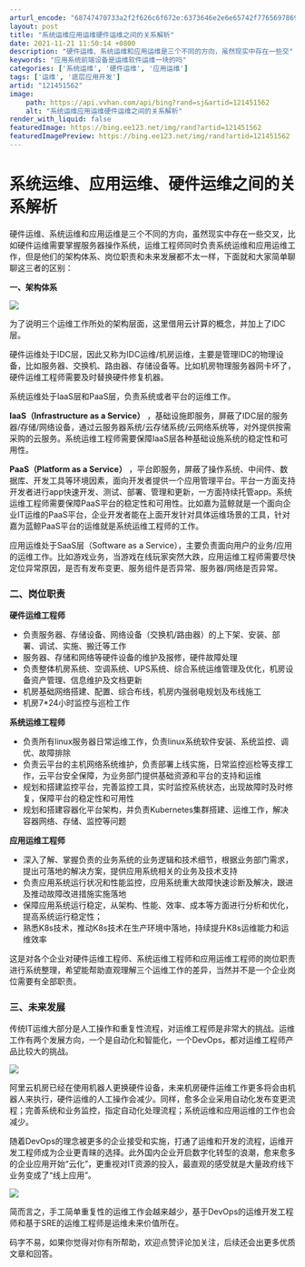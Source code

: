 ```yaml
---
arturl_encode: "68747470733a2f2f626c6f672e:6373646e2e6e65742f77656978696e5f34323535363631382f:61727469636c652f64657461696c732f313231343531353632"
layout: post
title: "系统运维应用运维硬件运维之间的关系解析"
date: 2021-11-21 11:50:14 +0800
description: "硬件运维、系统运维和应用运维是三个不同的方向，虽然现实中存在一些交"
keywords: "应用系统前端设备是运维软件运维一块的吗"
categories: ['系统运维', '硬件运维', '应用运维']
tags: ['运维', '底层应用开发']
artid: "121451562"
image:
    path: https://api.vvhan.com/api/bing?rand=sj&artid=121451562
    alt: "系统运维应用运维硬件运维之间的关系解析"
render_with_liquid: false
featuredImage: https://bing.ee123.net/img/rand?artid=121451562
featuredImagePreview: https://bing.ee123.net/img/rand?artid=121451562
---
```


# 系统运维、应用运维、硬件运维之间的关系解析

硬件运维、系统运维和应用运维是三个不同的方向，虽然现实中存在一些交叉，比如硬件运维需要掌握服务器操作系统，运维工程师同时负责系统运维和应用运维工作，但是他们的架构体系、岗位职责和未来发展都不太一样，下面就和大家简单聊聊这三者的区别：

**一、架构体系**

![](https://i-blog.csdnimg.cn/blog_migrate/de7bd72b846f5e7e0ef0c86898f7dd66.png)

为了说明三个运维工作所处的架构层面，这里借用云计算的概念，并加上了IDC层。

硬件运维处于IDC层，因此又称为IDC运维/机房运维，主要是管理IDC的物理设备，比如服务器、交换机、路由器、存储设备等。比如机房物理服务器网卡坏了，硬件运维工程师需要及时替换硬件修复机器。

系统运维处于IaaS层和PaaS层，负责系统或者平台的运维工作。

**IaaS（Infrastructure as a Service）**
，基础设施即服务，屏蔽了IDC层的服务器/存储/网络设备，通过云服务器系统/云存储系统/云网络系统等，对外提供按需采购的云服务。系统运维工程师需要保障IaaS层各种基础设施系统的稳定性和可用性。

**PaaS（Platform as a Service）**
，平台即服务，屏蔽了操作系统、中间件、数据库、开发工具等环境因素，面向开发者提供一个应用管理平台。平台一方面支持开发者进行app快速开发、测试、部署、管理和更新，一方面持续托管app。系统运维工程师需要保障PaaS平台的稳定性和可用性。比如嘉为蓝鲸就是一个面向企业IT运维的PaaS平台，企业开发者能在上面开发针对具体运维场景的工具，针对嘉为蓝鲸PaaS平台的运维就是系统运维工程师的工作。

应用运维处于SaaS层（Software as a Service），主要负责面向用户的业务/应用的运维工作。比如游戏业务，当游戏在线玩家突然大跌，应用运维工程师需要尽快定位异常原因，是否有发布变更、服务组件是否异常、服务器/网络是否异常。

### **二、岗位职责**

**硬件运维工程师**

* 负责服务器、存储设备、网络设备（交换机/路由器）的上下架、安装、部署、调试、实施、搬迁等工作
* 服务器、存储和网络等硬件设备的维护及报修，硬件故障处理
* 负责整体机房系统、空调系统、UPS系统、综合系统运维管理及优化，机房设备资产管理、信息维护及文档更新
* 机房基础网络搭建、配置、综合布线，机房内强弱电规划及布线施工
* 机房7\*24小时监控与巡检工作

**系统运维工程师**

* 负责所有linux服务器日常运维工作，负责linux系统软件安装、系统监控、调优、故障排除
* 负责云平台的主机网络系统维护，负责部署上线实施，日常监控巡检等支撑工作，云平台安全保障，为业务部门提供基础资源和平台的支持和运维
* 规划和搭建监控平台，完善监控工具，实时监控系统状态，出现故障时及时修复，保障平台的稳定性和可用性
* 规划和搭建容器化平台架构，并负责Kubernetes集群搭建、运维工作，解决容器网络、存储、监控等问题

**应用运维工程师**

* 深入了解、掌握负责的业务系统的业务逻辑和技术细节，根据业务部门需求，提出可落地的解决方案，提供应用系统相关的业务及技术支持
* 负责应用系统运行状况和性能监控，应用系统重大故障快速诊断及解决，跟进及推动故障改进措施实施落地
* 保障应用系统运行稳定，从架构、性能、效率、成本等方面进行分析和优化，提高系统运行稳定性；
* 熟悉K8s技术，推动K8s技术在生产环境中落地，持续提升K8s运维能力和运维效率

这是对各个企业对硬件运维工程师、系统运维工程师和应用运维工程师的岗位职责进行系统整理，希望能帮助直观理解三个运维工作的差异，当然并不是一个企业岗位需要有全部职责。

### 三、未来发展

传统IT运维大部分是人工操作和重复性流程，对运维工程师是非常大的挑战。运维工作有两个发展方向，一个是自动化和智能化，一个DevOps，都对运维工程师产品比较大的挑战。

![](https://i-blog.csdnimg.cn/blog_migrate/00994ac5df648a484fd0cfd3fa459dbd.png)

阿里云机房已经在使用机器人更换硬件设备，未来机房硬件运维工作更多将会由机器人来执行，硬件运维的人工操作会减少。同样，愈多企业采用自动化发布变更流程；完善系统和业务监控，指定自动化处理流程；系统运维和应用运维的工作也会减少。

随着DevOps的理念被更多的企业接受和实施，打通了运维和开发的流程，运维开发工程师成为企业更青睐的选择。此外国内企业开启数字化转型的浪潮，愈来愈多的企业应用开始“云化”，更重视对IT资源的投入，最直观的感受就是大量政府线下业务变成了“线上应用”。

![](https://i-blog.csdnimg.cn/blog_migrate/6b28d70001c60913f9eda0c5f46f63e6.png)

简而言之，手工简单重复性的运维工作会越来越少，基于DevOps的运维开发工程师和基于SRE的运维工程师是运维未来价值所在。

码字不易，如果你觉得对你有所帮助，欢迎点赞评论加关注，后续还会出更多优质文章和回答。